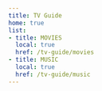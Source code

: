 ```yaml
---
title: TV Guide
home: true
list:
- title: MOVIES
  local: true
  href: /tv-guide/movies
- title: MUSIC
  local: true
  href: /tv-guide/music
---
```

